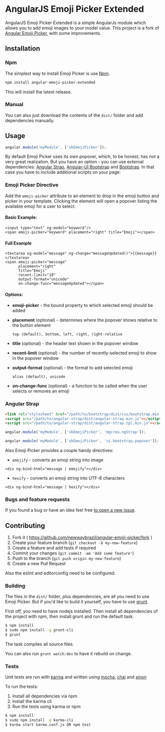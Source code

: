 AngularJS Emoji Picker Extended
======================

AngularJS Emoji Picker Extended is a simple AngularJs module which allows you to add emoji images to your model value. This project is a fork of [Angular Emoji Picker](https://github.com/terranisu/angular-emoji-picker), with some improvements.

Installation
------------

### Npm
The simplest way to install Emoji Picker is use [Npm](https://npmjs.com/).

```bash
npm install angular-emoji-picker-extended
```

This will install the latest release.

### Manual
You can also just download the contents of the `dist/` folder and add dependencies manually.

Usage
-----
```javascript
angular.module('myModule', ['vkEmojiPicker']);
```
By default Emoji Picker uses its own popover, which, to be honest, has not a very great realization. But you have an option - you can use
external dependencies: [Angular Strap](https://github.com/mgcrea/angular-strap), [Angular-UI Bootstrap](https://github.com/angular-ui/bootstrap)
and [Bootstrap](https://github.com/twbs/bootstrap). In that case you have to include additional scripts on your page:

### Emoji Picker Directive
Add the `emoji-picker` attribute to an element to drop in the emoji button and picker in your template. Clicking the element will open a popover listing the available emoji for a user to select.

#### Basic Example:
```
<input type="text" ng-model="keyword"/>
<span emoji-picker="keyword" placement="right" title="Emoji"></span>
```

#### Full Example
```
<textarea ng-model="message" ng-change="messageUpdated()">{{message}}</textarea>
<span emoji-picker="message"
      placement="right" 
      title="Emoji"
      recent-limit="10"
      output-format="unicode"
      on-change-func="messageUpdated"></span>
```

#### Options:
* **emoji-picker** - the bound property to which selected emoji should be added

* **placement** (optional) - determines where the popover shows relative to the button element
   
  `top (default), bottom, left, right, right-relative`
* **title** (optional) - the header text shown in the popover window

* **recent-limit** (optional) - the number of recently-selected emoji to show in the popover window

* **output-format** (optional) - the format to add selected emoji
  
  `alias (default), unicode`

* **on-change-func** (optional) - a function to be called when the user selects or removes an emoji


### Angular Strap
```html
<link rel="stylesheet" href="/path/to/bootstrap/dist/css/bootstrap.min.css">
<script src="/path/to/angular-strap/dist/angular-strap.min.js"></script>
<script src="/path/to/angular-strap/dist/angular-strap.tpl.min.js"></script>
```

```javascript
angular.module('myModule', ['vkEmojiPicker', 'mgcrea.ngStrap']);
```

```javascript
angular.module('myModule', ['vkEmojiPicker', 'ui.bootstrap.popover']);
```

Also Emoji Picker provides a couple handy directives:

* `emojify` - converts an emoji string into image

`<div ng-bind-html="message | emojify"></div>`

* `hexify` - converts an emoji string into UTF-8 characters

`<div ng-bind-html="message | hexify"></div>`

### Bugs and feature requests
If you found a bug or have an idea feel free [to open a new issue](https://github.com/newwaybrazil/angular-emoji-picker/issues/new).

Contributing
------------
1. Fork it ( https://github.com/newwaybrazil/angular-emoji-picker/fork )
2. Create your feature branch (`git checkout -b my-new-feature`)
3. Create a feature and add tests if required
4. Commit your changes (`git commit -am 'Add some feature'`)
5. Push to the branch (`git push origin my-new-feature`)
6. Create a new Pull Request

Also the eslint and editorconfig need to be configured.

### Building
The files in the `dist/` folder, plus dependencies, are all you need to use Emoji Picker. But if
you'd like to build it yourself, you have to use [grunt](http://gruntjs.com/).

First off, you need to have nodejs installed. Then install all dependencies of the
project with npm, then install grunt and run the default task.

```bash
$ npm install
$ sudo npm install -g grunt-cli
$ grunt
```

The task compiles all source files.

You can also run `grunt watch:dev` to have it rebuild on change.

### Tests
Unit tests are run with [karma](http://karma-runner.github.io) and written using
[mocha](http://mochajs.org/), [chai](http://chaijs.com/) and
[sinon](http://sinonjs.org/)

To run the tests:

1. Install all dependencies via npm
3. Install the karma cli
4. Run the tests using karma or npm

```bash
$ npm install
$ sudo npm install -g karma-cli
$ karma start karma.conf.js OR npm test
```
